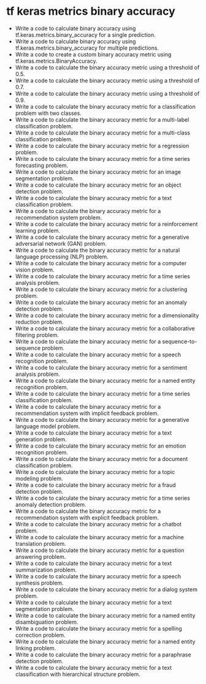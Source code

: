 # tf keras metrics binary accuracy

- Write a code to calculate binary accuracy using tf.keras.metrics.binary_accuracy for a single prediction.
- Write a code to calculate binary accuracy using tf.keras.metrics.binary_accuracy for multiple predictions.
- Write a code to create a custom binary accuracy metric using tf.keras.metrics.BinaryAccuracy.
- Write a code to calculate the binary accuracy metric using a threshold of 0.5.
- Write a code to calculate the binary accuracy metric using a threshold of 0.7.
- Write a code to calculate the binary accuracy metric using a threshold of 0.9.
- Write a code to calculate the binary accuracy metric for a classification problem with two classes.
- Write a code to calculate the binary accuracy metric for a multi-label classification problem.
- Write a code to calculate the binary accuracy metric for a multi-class classification problem.
- Write a code to calculate the binary accuracy metric for a regression problem.
- Write a code to calculate the binary accuracy metric for a time series forecasting problem.
- Write a code to calculate the binary accuracy metric for an image segmentation problem.
- Write a code to calculate the binary accuracy metric for an object detection problem.
- Write a code to calculate the binary accuracy metric for a text classification problem.
- Write a code to calculate the binary accuracy metric for a recommendation system problem.
- Write a code to calculate the binary accuracy metric for a reinforcement learning problem.
- Write a code to calculate the binary accuracy metric for a generative adversarial network (GAN) problem.
- Write a code to calculate the binary accuracy metric for a natural language processing (NLP) problem.
- Write a code to calculate the binary accuracy metric for a computer vision problem.
- Write a code to calculate the binary accuracy metric for a time series analysis problem.
- Write a code to calculate the binary accuracy metric for a clustering problem.
- Write a code to calculate the binary accuracy metric for an anomaly detection problem.
- Write a code to calculate the binary accuracy metric for a dimensionality reduction problem.
- Write a code to calculate the binary accuracy metric for a collaborative filtering problem.
- Write a code to calculate the binary accuracy metric for a sequence-to-sequence problem.
- Write a code to calculate the binary accuracy metric for a speech recognition problem.
- Write a code to calculate the binary accuracy metric for a sentiment analysis problem.
- Write a code to calculate the binary accuracy metric for a named entity recognition problem.
- Write a code to calculate the binary accuracy metric for a time series classification problem.
- Write a code to calculate the binary accuracy metric for a recommendation system with implicit feedback problem.
- Write a code to calculate the binary accuracy metric for a generative language model problem.
- Write a code to calculate the binary accuracy metric for a text generation problem.
- Write a code to calculate the binary accuracy metric for an emotion recognition problem.
- Write a code to calculate the binary accuracy metric for a document classification problem.
- Write a code to calculate the binary accuracy metric for a topic modeling problem.
- Write a code to calculate the binary accuracy metric for a fraud detection problem.
- Write a code to calculate the binary accuracy metric for a time series anomaly detection problem.
- Write a code to calculate the binary accuracy metric for a recommendation system with explicit feedback problem.
- Write a code to calculate the binary accuracy metric for a chatbot problem.
- Write a code to calculate the binary accuracy metric for a machine translation problem.
- Write a code to calculate the binary accuracy metric for a question answering problem.
- Write a code to calculate the binary accuracy metric for a text summarization problem.
- Write a code to calculate the binary accuracy metric for a speech synthesis problem.
- Write a code to calculate the binary accuracy metric for a dialog system problem.
- Write a code to calculate the binary accuracy metric for a text segmentation problem.
- Write a code to calculate the binary accuracy metric for a named entity disambiguation problem.
- Write a code to calculate the binary accuracy metric for a spelling correction problem.
- Write a code to calculate the binary accuracy metric for a named entity linking problem.
- Write a code to calculate the binary accuracy metric for a paraphrase detection problem.
- Write a code to calculate the binary accuracy metric for a text classification with hierarchical structure problem.
